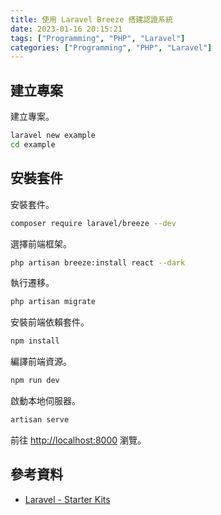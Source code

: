 ```yaml
---
title: 使用 Laravel Breeze 搭建認證系統
date: 2023-01-16 20:15:21
tags: ["Programming", "PHP", "Laravel"]
categories: ["Programming", "PHP", "Laravel"]
---
```


## 建立專案

建立專案。

```bash
laravel new example
cd example
```

## 安裝套件

安裝套件。

```bash
composer require laravel/breeze --dev
```

選擇前端框架。

```bash
php artisan breeze:install react --dark
```

執行遷移。

```bash
php artisan migrate
```

安裝前端依賴套件。

```bash
npm install
```

編譯前端資源。

```bash
npm run dev
```

啟動本地伺服器。

```bash
artisan serve
```

前往 <http://localhost:8000> 瀏覽。

## 參考資料

- [Laravel - Starter Kits](https://laravel.com/docs/9.x/starter-kits)
